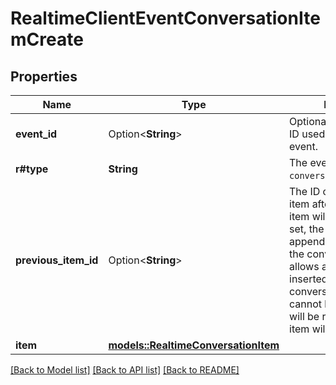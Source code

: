 # RealtimeClientEventConversationItemCreate

## Properties

Name | Type | Description | Notes
------------ | ------------- | ------------- | -------------
**event_id** | Option<**String**> | Optional client-generated ID used to identify this event. | [optional]
**r#type** | **String** | The event type, must be `conversation.item.create`. | 
**previous_item_id** | Option<**String**> | The ID of the preceding item after which the new item will be inserted.  If not set, the new item will be appended to the end of the conversation.  If set, it allows an item to be inserted mid-conversation. If the ID  cannot be found, an error will be returned and the item will not be added.  | [optional]
**item** | [**models::RealtimeConversationItem**](RealtimeConversationItem.md) |  | 

[[Back to Model list]](../README.md#documentation-for-models) [[Back to API list]](../README.md#documentation-for-api-endpoints) [[Back to README]](../README.md)


